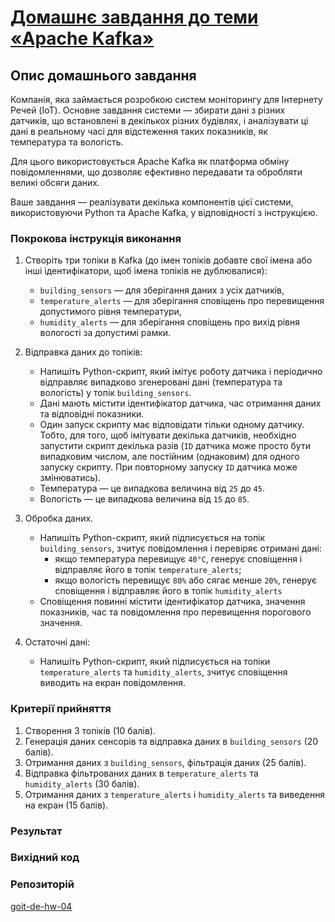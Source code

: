 # [Домашнє завдання до теми «Apache Kafka»](https://www.edu.goit.global/learn/25315460/26851475/28349319/homework)

## Опис домашнього завдання
Компанія, яка займається розробкою систем моніторингу для Інтернету Речей (IoT). Основне завдання системи — збирати дані з різних датчиків, що встановлені в декількох різних будівлях, і аналізувати ці дані в реальному часі для відстеження таких показників, як температура та вологість.

Для цього використовується Apache Kafka як платформа обміну повідомленнями, що дозволяє ефективно передавати та обробляти великі обсяги даних.

Ваше завдання — реалізувати декілька компонентів цієї системи, використовуючи Python та Apache Kafka, у відповідності з інструкцією.

### Покрокова інструкція виконання

1. Створіть три топіки в Kafka (до імен топіків добавте свої імена або інші ідентифікатори, щоб імена топіків не дублювалися):
    - `building_sensors` — для зберігання даних з усіх датчиків,
    - `temperature_alerts` — для зберігання сповіщень про перевищення допустимого рівня температури,
    - `humidity_alerts` — для зберігання сповіщень про вихід рівня вологості за допустимі рамки.

2. Відправка даних до топіків:
    - Напишіть Python-скрипт, який імітує роботу датчика і періодично відправляє випадково згенеровані дані (температура та вологість) у топік `building_sensors`.
    - Дані мають містити ідентифікатор датчика, час отримання даних та відповідні показники.
    - Один запуск скрипту має відповідати тільки одному датчику. Тобто, для того, щоб імітувати декілька датчиків, необхідно запустити скрипт декілька разів (`ID` датчика може просто бути випадковим числом, але постійним (однаковим) для одного запуску скрипту. При повторному запуску `ID` датчика може змінюватись).
    - Температура — це випадкова величина від `25` до `45`.
    - Вологість — це випадкова величина від `15` до `85`.

3. Обробка даних.
    - Напишіть Python-скрипт, який підписується на топік `building_sensors`, зчитує повідомлення і перевіряє отримані дані:
        - якщо температура перевищує `40°C`, генерує сповіщення і відправляє його в топік `temperature_alerts`;
        - якщо вологість перевищує `80%` або сягає менше `20%`, генерує сповіщення і відправляє його в топік `humidity_alerts`
    - Сповіщення повинні містити ідентифікатор датчика, значення показників, час та повідомлення про перевищення порогового значення.

4. Остаточні дані:
    - Напишіть Python-скрипт, який підписується на топіки `temperature_alerts` та `humidity_alerts`, зчитує сповіщення виводить на екран повідомлення.

### Критерії прийняття

1. Створення 3 топіків (10 балів).
2. Генерація даних сенсорів та відправка даних в `building_sensors` (20 балів).
3. Отримання даних з `building_sensors`, фільтрація даних (25 балів).
4. Відправка фільтрованих даних в `temperature_alerts` та `humidity_alerts` (30 балів).
5. Отримання даних з `temperature_alerts` і `humidity_alerts` та виведення на екран (15 балів).

### Результат
### Вихідний код


### Репозиторій
[goit-de-hw-04](https://github.com/nickolas-z/goit-de-hw-04)
